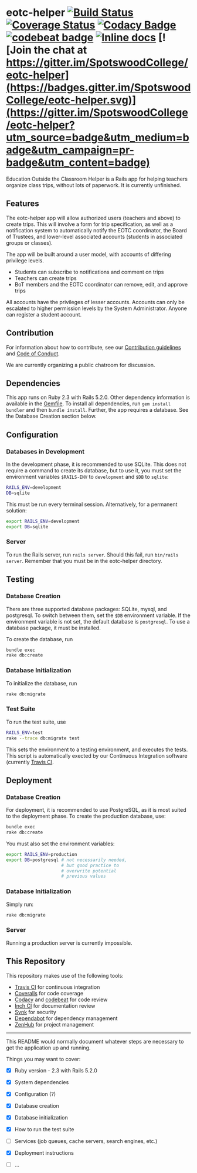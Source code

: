 # eotc-helper [![Build Status](https://travis-ci.org/SpotswoodCollege/eotc-helper.svg?branch=master)](https://travis-ci.org/SpotswoodCollege/eotc-helper) [![Coverage Status](https://coveralls.io/repos/github/SpotswoodCollege/eotc-helper/badge.svg?branch=master)](https://coveralls.io/github/SpotswoodCollege/eotc-helper?branch=master) [![Codacy Badge](https://api.codacy.com/project/badge/Grade/7abad57177164b1ca907c8b0d1d50f53)](https://www.codacy.com/app/microlith57/eotc-helper?utm_source=github.com&utm_medium=referral&utm_content=SpotswoodCollege/eotc-helper&utm_campaign=Badge_Grade) [![codebeat badge](https://codebeat.co/badges/93f88656-53ef-478e-b239-519107b62f82)](https://codebeat.co/projects/github-com-spotswoodcollege-eotc-helper-master) [![Inline docs](http://inch-ci.org/github/SpotswoodCollege/eotc-helper.svg?branch=master)](http://inch-ci.org/github/SpotswoodCollege/eotc-helper) [![Join the chat at https://gitter.im/SpotswoodCollege/eotc-helper](https://badges.gitter.im/SpotswoodCollege/eotc-helper.svg)](https://gitter.im/SpotswoodCollege/eotc-helper?utm_source=badge&utm_medium=badge&utm_campaign=pr-badge&utm_content=badge)

Education Outside the Classroom Helper is a Rails app for helping teachers organize class trips, without lots of paperwork. It is currently unfinished.

## Features

The eotc-helper app will allow authorized users (teachers and above) to create trips. This will involve a form for trip specification, as well as a notification system to automatically notify the EOTC coordinator, the Board of Trustees, and lower-level associated accounts (students in associated groups or classes).

The app will be built around a user model, with accounts of differing privilege levels.

-   Students can subscribe to notifications and comment on trips
-   Teachers can create trips
-   BoT members and the EOTC coordinator can remove, edit, and approve trips

All accounts have the privileges of lesser accounts. Accounts can only be escalated to higher permission levels by the System Administrator. Anyone can register a student account.

## Contribution

For information about how to contribute, see our [Contribution guidelines](.github/CONTRIBUTING.md) and [Code of Conduct](.github/CODE_OF_CONDUCT.md).

We are currently organizing a public chatroom for discussion.

## Dependencies

This app runs on Ruby 2.3 with Rails 5.2.0. Other dependency information is available in the [Gemfile](Gemfile). To install all dependencies, run `gem install bundler` and then `bundle install`. Further, the app requires a database. See the Database Creation section below.

## Configuration

### Databases in Development

In the development phase, it is recommended to use SQLite. This does not require a command to create its database, but to use it, you must set the environment variables `$RAILS-ENV` to `development` and `$DB` to `sqlite`:

```bash
RAILS_ENV=development
DB=sqlite
```

This must be run every terminal session. Alternatively, for a permanent solution:

```bash
export RAILS_ENV=development
export DB=sqlite
```

### Server

To run the Rails server, run `rails server`. Should this fail, run `bin/rails server`. Remember that you must be in the eotc-helper directory.

## Testing

### Database Creation

There are three supported database packages: SQLite, mysql, and postgresql. To switch between them, set the `$DB` environment variable. If the environment variable is not set, the default database is `postgresql`. To use a database package, it must be installed.

To create the database, run

```bash
bundle exec
rake db:create
```

### Database Initialization

To initialize the database, run

```bash
rake db:migrate
```

### Test Suite

To run the test suite, use

```bash
RAILS_ENV=test
rake --trace db:migrate test
```

This sets the environment to a testing environment, and executes the tests. This script is automatically exected by our Continuous Integration software (currently [Travis CI]((https://travis-ci.org/SpotswoodCollege/eotc-helper)).

## Deployment

### Database Creation

For deployment, it is recommended to use PostgreSQL, as it is most suited to the deployment phase. To create the production database, use:

```bash
bundle exec
rake db:create
```

You must also set the environment variables:

```bash
export RAILS_ENV=production
export DB=postgresql # not necessarily needed,
                     # but good practice to
                     # overwrite potential
                     # previous values
```

### Database Initialization

Simply run:

```bash
rake db:migrate
```

### Server

Running a production server is currently impossible.

## This Repository

This repository makes use of the following tools:

-   [Travis CI](https://travis-ci.org/SpotswoodCollege/eotc-helper) for continuous integration
-   [Coveralls](https://coveralls.io/github/SpotswoodCollege/eotc-helper?branch=master) for code coverage
-   [Codacy](https://www.codacy.com/app/microlith57/eotc-helper) and [codebeat](https://codebeat.co/projects/github-com-spotswoodcollege-eotc-helper-master) for code review
-   [Inch CI](https://inch-ci.org/github/SpotswoodCollege/eotc-helper) for documentation review
-   [Synk](https://snyk.io/) for security
-   [Dependabot](https://app.dependabot.com/) for dependency management
-   [ZenHub](https://www.zenhub.com/) for project management

* * *

This README would normally document whatever steps are necessary to get the
application up and running.

Things you may want to cover:

-   [x] Ruby version - 2.3 with Rails 5.2.0

-   [x] System dependencies

-   [x] Configuration (?)

-   [x] Database creation

-   [x] Database initialization

-   [x] How to run the test suite

-   [ ] Services (job queues, cache servers, search engines, etc.)

-   [x] Deployment instructions

-   [ ] ...
